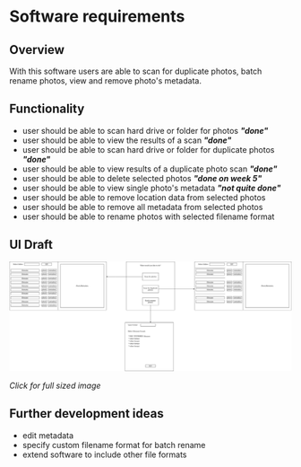 # Software requirements

## Overview

With this software users are able to scan for duplicate photos, batch rename photos, view and remove photo's metadata.

## Functionality

- user should be able to scan hard drive or folder for photos **_"done"_**
- user should be able to view the results of a scan **_"done"_**
- user should be able to scan hard drive or folder for duplicate photos **_"done"_**
- user should be able to view results of a duplicate photo scan **_"done"_**
- user should be able to delete selected photos **_"done on week 5"_**
- user should be able to view single photo's metadata **_"not quite done"_**
- user should be able to remove location data from selected photos
- user should be able to remove all metadata from selected photos
- user should be able to rename photos with selected filename format

## UI Draft

[![UI Draft](ui-draft.png)](https://github.com/shomarov/ohte-2020/blob/master/documentation/ui-draft.png)

_Click for full sized image_

## Further development ideas

- edit metadata
- specify custom filename format for batch rename
- extend software to include other file formats
